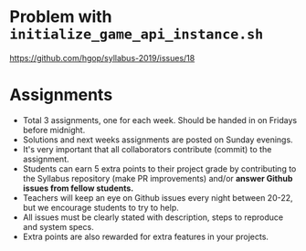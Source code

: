 # Problem with `initialize_game_api_instance.sh`

https://github.com/hgop/syllabus-2019/issues/18

# Assignments
- Total 3 assignments, one for each week. Should be handed in on Fridays before midnight.
- Solutions and next weeks assignments are posted on Sunday evenings.
- It's very important that all collaborators contribute (commit) to the assignment.
- Students can earn 5 extra points to their project grade by contributing to the Syllabus repository (make PR improvements) and/or **answer Github issues from fellow students.**
- Teachers will keep an eye on Github issues every night between 20-22, but we encourage students to try to help.
- All issues must be clearly stated with description, steps to reproduce and system specs.
- Extra points are also rewarded for extra features in your projects.
